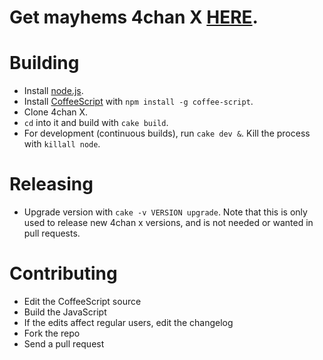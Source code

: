 # Get mayhems 4chan X [HERE](http://mayhemydg.github.com/4chan-x/).

# Building

- Install [node.js](http://nodejs.org/).
- Install [CoffeeScript](http://coffeescript.org/) with `npm install -g coffee-script`.
- Clone 4chan X.
- `cd` into it and build with `cake build`.
- For development (continuous builds), run `cake dev &`. Kill the process with `killall node`.

# Releasing

- Upgrade version with `cake -v VERSION upgrade`. Note that this is only used to
release new 4chan x versions, and is not needed or wanted in pull requests.

# Contributing

- Edit the CoffeeScript source
- Build the JavaScript
- If the edits affect regular users, edit the changelog
- Fork the repo
- Send a pull request
